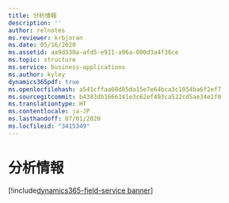 ```yaml
---
title: 分析情報
description: ''
author: relnotes
ms.reviewer: krbjoran
ms.date: 05/16/2020
ms.assetid: aa9d330a-afd5-e911-a96a-000d3a4f36ce
ms.topic: structure
ms.service: business-applications
ms.author: kyley
dynamics365pdf: true
ms.openlocfilehash: a541cffaa08d85da15e7e64bca3c1054ba6f2ef7
ms.sourcegitcommit: b4383db1666141e3c62ef493ca522cd5ae34e1f0
ms.translationtype: HT
ms.contentlocale: ja-JP
ms.lasthandoff: 07/01/2020
ms.locfileid: "3415349"
---
```

# <a name="insights"></a>分析情報

[!include[dynamics365-field-service banner](../includes/dynamics365-field-service.md)]

<!--structure start-->

<!--structure end-->



